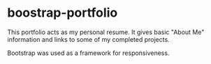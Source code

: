 # boostrap-portfolio

This portfolio acts as my personal resume. It gives basic "About Me" information and links to some of my completed projects.

Bootstrap was used as a framework for responsiveness.